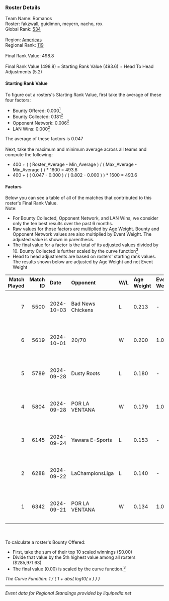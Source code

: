 ### Roster Details<br />
Team Name: Romanos<br />
Roster: fakzwall, guidimon, meyern, nacho, rox<br />
Global Rank: [534](../../standings_global_2025_02_28.md)<br />
<br />
Region: [Americas]( ../../standings_americas_2025_02_28.md)<br />
Regional Rank: [119]( ../../standings_americas_2025_02_28.md)<br />
<br />
Final Rank Value:  498.8<br />
<br />
Final Rank Value (498.8) = Starting Rank Value (493.6) + Head To Head Adjustments (5.2)<br />

#### Starting Rank Value<br />
To figure out a rosters's Starting Rank Value, first take the average of these four factors:<br />
- Bounty Offered: 0.000[<sup>1</sup>](#table2)
- Bounty Collected: 0.181[<sup>2</sup>](#table1)
- Opponent Network: 0.006[<sup>2</sup>](#table1)
- LAN Wins: 0.000[<sup>2</sup>](#table1)

The average of these factors is 0.047<br />
<br />
Next, take the maximum and minimum average across all teams and compute the following:<br />
- 400 + ( ( Roster_Average - Min_Average ) / ( Max_Average - Min_Average ) ) * 1600 = 493.6
- 400 + ( ( 0.047 - 0.000 ) / ( 0.802 - 0.000 ) ) * 1600 = 493.6


#### Factors<br />
Below you can see a table of all of the matches that contributed to this roster's Final Rank Value.<br />
Note:<br />

- For Bounty Collected, Opponent Network, and LAN Wins, we consider only the ten best results over the past 6 months.
- Raw values for those factors are multiplied by Age Weight. Bounty and Opponent Network values are also multiplied by Event Weight. The adjusted value is shown in parenthesis.
- The final value for a factor is the total of its adjusted values divided by 10. Bounty Collected is further scaled by the curve function[<sup>3</sup>](#curveFunction)
- Head to head adjustments are based on rosters' starting rank values. The results shown below are adjusted by Age Weight and not Event Weight
<span id="table1"></span><br />


| Match Played | Match ID | Date       | Opponent          | W/L | Age Weight | Event Weight | Bounty Collected | Opponent Network | LAN Wins  | H2H Adj. | Roster                                 |
| -: | -: | :- | :- | :- | :- | :- | :- | :- | :- | -: | :- |
|            7 |     5500 | 2024-10-03 | Bad News Chickens | L   | 0.213      | -            | -                | -                | -         |    -1.21 | fakzwall, guidimon, meyern, nacho, rox |
|            6 |     5619 | 2024-10-01 | 20/70             | W   | 0.200      | 1.000        | 0.002 (0.000)    | 0.313 (0.063)    | 0 (0.000) |     4.94 | fakzwall, guidimon, meyern, nacho, rox |
|            5 |     5789 | 2024-09-28 | Dusty Roots       | L   | 0.180      | -            | -                | -                | -         |    -0.62 | fakzwall, guidimon, meyern, nacho, rox |
|            4 |     5804 | 2024-09-28 | POR LA VENTANA    | W   | 0.179      | 1.000        | 0.000 (0.000)    | 0.000 (0.000)    | 0 (0.000) |     2.09 | fakzwall, guidimon, meyern, nacho, rox |
|            3 |     6145 | 2024-09-24 | Yawara E-Sports   | L   | 0.153      | -            | -                | -                | -         |    -0.74 | fakzwall, guidimon, meyern, nacho, rox |
|            2 |     6288 | 2024-09-22 | LaChampionsLiga   | L   | 0.140      | -            | -                | -                | -         |    -0.83 | bichop, fakzwall, guidimon, nacho, rox |
|            1 |     6342 | 2024-09-21 | POR LA VENTANA    | W   | 0.134      | 1.000        | 0.000 (0.000)    | 0.000 (0.000)    | 0 (0.000) |     1.56 | bichop, fakzwall, guidimon, nacho, rox |

<br />
<span id="table2"></span><br />
To calculate a roster's Bounty Offered:<br />

- First, take the sum of their top 10 scaled winnings ($0.00)
- Divide that value by the 5th highest value among all rosters ($285,971.63)
- The final value (0.00) is scaled by the curve function.[<sup>3</sup>](#curveFunction)

<span id="curveFunction"></span>_The Curve Function: 1 / ( 1 + abs( log10( x ) ) )_<br />

---
_Event data for Regional Standings provided by liquipedia.net_<br />

